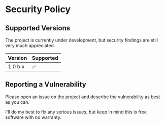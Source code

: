 # Security Policy

## Supported Versions

The project is currently under development, but security
findings are still very much appreciated.

| Version | Supported          |
| ------- | ------------------ |
| 1.0 b.x | :white_check_mark: |

## Reporting a Vulnerability

Please open an issue on the project and describe the 
vulnerability as best as you can.

I'll do my best to fix any serious issues, but keep in mind
this is free software with no warranty.
